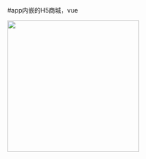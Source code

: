 #app内嵌的H5商城，vue

<img src="https://dcdn.it120.cc/2019/10/30/29441d1f-de73-4636-96f0-dfa5d638c135.png" width="300" />
